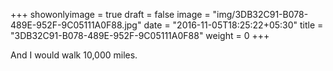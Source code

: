 +++
showonlyimage = true
draft = false
image = "img/3DB32C91-B078-489E-952F-9C05111A0F88.jpg"
date = "2016-11-05T18:25:22+05:30"
title = "3DB32C91-B078-489E-952F-9C05111A0F88"
weight = 0
+++

And I would walk 10,000 miles.

